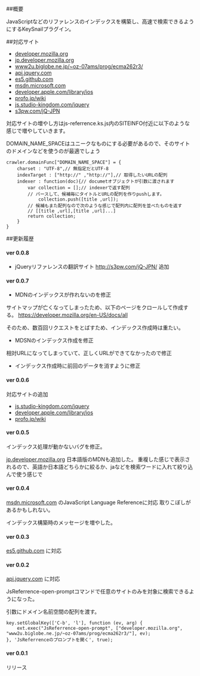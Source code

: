 ##概要

JavaScriptなどのリファレンスのインデックスを構築し、高速で検索できるようにするKeySnailプラグイン。

##対応サイト

- [developer.mozilla.org]
- [jp.developer.mozilla.org]
- [www2u.biglobe.ne.jp/~oz-07ams/prog/ecma262r3/]
- [api.jquery.com]
- [es5.github.com]
- [msdn.microsoft.com]
- [developer.apple.com/library/ios]
- [profo.jp/wiki]
- [js.studio-kingdom.com/jquery]
- [s3pw.com/jQ-JPN]

[developer.mozilla.org]: http://developer.mozilla.org "Mozilla Developer Network"
[jp.developer.mozilla.org]: https://developer.mozilla.org/ja "Mozilla Developer Network日本語版"
[www2u.biglobe.ne.jp/~oz-07ams/prog/ecma262r3/]: http://www2u.biglobe.ne.jp/~oz-07ams/prog/ecma262r3/ "Under Translation of ECMA-262 3rd Edition"
[api.jquery.com]: http://api.jquery.com "jQuery API Document"
[s3pw.com/jQ-JPN]: http://s3pw.com/jQ-JPN/ "jQuery API Documentation 日本語訳"
[js.studio-kingdom.com/jquery]: http://js.studio-kingdom.com/jquery "js STUDIO | jQuery 日本語リファレンス"
[es5.github.com]: http://es5.github.com/ "Annotated ECMAScript 5.1"
[msdn.microsoft.com]: http://msdn.microsoft.com/en-us/library/yek4tbz0%28v=VS.94%29.aspx "MSDN JavaScript Language Reference"
[developer.apple.com/library/ios]: http://developer.apple.com/library/ios/sitemap.php "Apple dcoument"
[profo.jp/wiki]: http://profo.jp/wiki/index.php?cmd=list "iOS 日本語リファレンス"

対応サイトの増やし方はjs-referrence.ks.js内のSITEINFO付近に以下のような感じで増やしていきます。

DOMAIN_NAME_SPACEはユニークなものにする必要があるので、そのサイトのドメインなどを使うのが最適でしょう

    crawler.domainFunc["DOMAIN_NAME_SPACE"] = {
        charset : "UTF-8",// 無指定だとUTF-8
        indexTarget : ["http://" ,"http://"],// 取得したいURLの配列
        indexer : function(doc){// documetオブジェクトが引数に渡されます
            var collection = [];// indexerで返す配列
            // パースして、候補毎にタイトルとURLの配列を作りpushします。
                collection.push([title ,url]);
            // 候補もまた配列なので次のような感じで配列内に配列を並べたものを返す
            // [[title ,url],[title ,url]...]
            return collection;
        }
    }


##更新履歴

#### ver 0.0.8

* jQueryリファレンスの翻訳サイト http://s3pw.com/jQ-JPN/ 追加

#### ver 0.0.7

- MDNのインデックスが作れないのを修正

サイトマップが亡くなってしまったため、以下のページをクロールして作成する。
https://developer.mozilla.org/en-US/docs/all

そのため、数百回リクエストをとばすため、インデックス作成時は重たい。

- MDSNのインデックス作成を修正

相対URLになってしまっていて、正しくURLができてなかったので修正

- インデックス作成時に前回のデータを消すように修正


#### ver 0.0.6

対応サイトの追加

- [js.studio-kingdom.com/jquery]
- [developer.apple.com/library/ios]
- [profo.jp/wiki]


#### ver 0.0.5
インデックス処理が動かないバグを修正。

[jp.developer.mozilla.org] 日本語版のMDNも追加した。
重複した感じで表示されるので、英語か日本語どちらかに絞るか、jaなどを検索ワードに入れて絞り込んで使う感じで

#### ver 0.0.4
[msdn.microsoft.com] のJavaScript Language Referenceに対応
取りこぼしがあるかもしれない。

インデックス構築時のメッセージを増やした。
#### ver 0.0.3
[es5.github.com] に対応

#### ver 0.0.2
[api.jquery.com] に対応

JsReferrence-open-promptコマンドで任意のサイトのみを対象に検索できるようになった。

引数にドメイン名前空間の配列を渡す。

    key.setGlobalKey(['C-b', 'l'], function (ev, arg) {
        ext.exec("JsReferrence-open-prompt", ["developer.mozilla.org", "www2u.biglobe.ne.jp/~oz-07ams/prog/ecma262r3/"], ev);
    }, 'JsReferrenceのプロンプトを開く', true);

#### ver 0.0.1

リリース